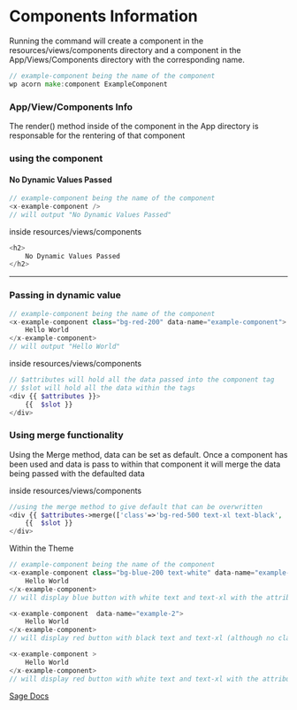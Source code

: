 # Components Information

Running the command will create a component in the resources/views/components directory and a component in the App/Views/Components directory with the corresponding name.

```go
// example-component being the name of the component
wp acorn make:component ExampleComponent
```

### App/View/Components Info

The render() method inside of the component in the App directory is responsable for the rentering of that component

### using the component

#### No Dynamic Values Passed

```php
// example-component being the name of the component
<x-example-component />
// will output "No Dynamic Values Passed"
```

inside resources/views/components

```php
<h2>
    No Dynamic Values Passed
</h2>
```

---

### Passing in dynamic value

```php
// example-component being the name of the component
<x-example-component class="bg-red-200" data-name="example-component">
    Hello World
</x-example-component>
// will output "Hello World"
```

inside resources/views/components

```php
// $attributes will hold all the data passed into the component tag
// $slot will hold all the data within the tags
<div {{ $attributes }}>
    {{  $slot }}
</div>
```

### Using merge functionality

Using the Merge method, data can be set as default. Once a component has been used and data is pass to within that component it will merge the data being passed with the defaulted data

inside resources/views/components

```php
//using the merge method to give default that can be overwritten
<div {{ $attributes->merge(['class'=>'bg-red-500 text-xl text-black', 'data-name'=>'example']) }}>
    {{  $slot }}
</div>
```

Within the Theme

```php
// example-component being the name of the component
<x-example-component class="bg-blue-200 text-white" data-name="example-1">
    Hello World
</x-example-component>
// will display blue button with white text and text-xl with the attribute of data-name=example-1

<x-example-component  data-name="example-2">
    Hello World
</x-example-component>
// will display red button with black text and text-xl (although no classes were passed) with the attribute of data-name=example-2

<x-example-component >
    Hello World
</x-example-component>
// will display red button with white text and text-xl with the attribute of data-name=example although nothing was passed

```

[Sage Docs](https://roots.io/sage/docs/components/#components)
